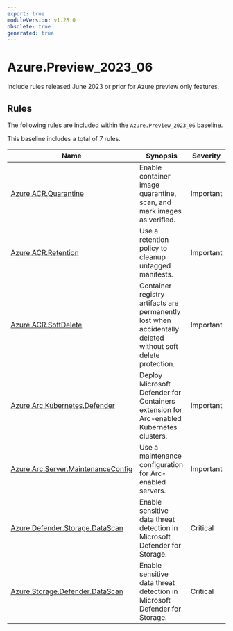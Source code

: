 ```yaml
---
export: true
moduleVersion: v1.28.0
obsolete: true
generated: true
---
```


# Azure.Preview_2023_06

<!-- OBSOLETE -->

Include rules released June 2023 or prior for Azure preview only features.

## Rules

The following rules are included within the `Azure.Preview_2023_06` baseline.

This baseline includes a total of 7 rules.

Name | Synopsis | Severity
---- | -------- | --------
[Azure.ACR.Quarantine](../rules/Azure.ACR.Quarantine.md) | Enable container image quarantine, scan, and mark images as verified. | Important
[Azure.ACR.Retention](../rules/Azure.ACR.Retention.md) | Use a retention policy to cleanup untagged manifests. | Important
[Azure.ACR.SoftDelete](../rules/Azure.ACR.SoftDelete.md) | Container registry artifacts are permanently lost when accidentally deleted without soft delete protection. | Important
[Azure.Arc.Kubernetes.Defender](../rules/Azure.Arc.Kubernetes.Defender.md) | Deploy Microsoft Defender for Containers extension for Arc-enabled Kubernetes clusters. | Important
[Azure.Arc.Server.MaintenanceConfig](../rules/Azure.Arc.Server.MaintenanceConfig.md) | Use a maintenance configuration for Arc-enabled servers. | Important
[Azure.Defender.Storage.DataScan](../rules/Azure.Defender.Storage.DataScan.md) | Enable sensitive data threat detection in Microsoft Defender for Storage. | Critical
[Azure.Storage.Defender.DataScan](../rules/Azure.Storage.Defender.DataScan.md) | Enable sensitive data threat detection in Microsoft Defender for Storage. | Critical
